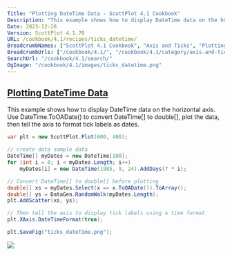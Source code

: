 ```yaml
---
Title: "Plotting DateTime Data - ScottPlot 4.1 Cookbook"
Description: "This example shows how to display DateTime data on the horizontal axis. Use DateTime.ToOADate() to convert DateTime[] to double[], plot the data,  then tell the axis to format tick labels as dates."
Date: 2023-12-28
Version: ScottPlot 4.1.70
URL: /cookbook/4.1/recipes/ticks_datetime/
BreadcrumbNames: ["ScottPlot 4.1 Cookbook", "Axis and Ticks", "Plotting DateTime Data"]
BreadcrumbUrls: ["/cookbook/4.1/", "/cookbook/4.1/category/axis-and-ticks", "/cookbook/4.1/recipes/ticks_datetime/"]
SearchUrl: "/cookbook/4.1/search/"
OgImage: "/cookbook/4.1/images/ticks_datetime.png"
---
```


<h2><a id='plotting-datetime-data' href='/cookbook/4.1/recipes/ticks_datetime/'>Plotting DateTime Data</a></h2>

This example shows how to display DateTime data on the horizontal axis. Use DateTime.ToOADate() to convert DateTime[] to double[], plot the data,  then tell the axis to format tick labels as dates.

```cs
var plt = new ScottPlot.Plot(600, 400);

// create data sample data
DateTime[] myDates = new DateTime[100];
for (int i = 0; i < myDates.Length; i++)
    myDates[i] = new DateTime(1985, 9, 24).AddDays(7 * i);

// Convert DateTime[] to double[] before plotting
double[] xs = myDates.Select(x => x.ToOADate()).ToArray();
double[] ys = DataGen.RandomWalk(myDates.Length);
plt.AddScatter(xs, ys);

// Then tell the axis to display tick labels using a time format
plt.XAxis.DateTimeFormat(true);

plt.SaveFig("ticks_dateTime.png");
```

<img src='../../images/ticks_datetime.png' class='d-block mx-auto my-5' />


